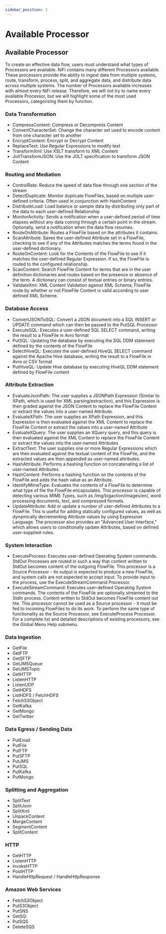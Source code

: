 ```yaml
---
sidebar_position: 3
---
```


# Available Processor

## Available Processor

To create an effective data flow, users must understand what types of Processors are available. NiFi contains many different Processors available. These processors provide the ability to ingest data from multiple systems, route, transform, process, split, and aggregate data, and distribute data across multiple systems. The number of Processors available increases with almost every NiFi release. Therefore, we will not try to name every available Processor, but we will highlight some of the most used Processors, categorizing them by function.

### Data Transformation

- CompressContent: Compress or Decompress Content
- ConvertCharacterSet: Change the character set used to encode content from one character set to another
- EncryptContent: Encrypt or Decrypt Content
- ReplaceText: Use Regular Expressions to modify text
- TransformXml: Use XSLT transform to XML Content
- JoltTransformJSON: Use the JOLT specification to transform JSON Content

### Routing and Mediation

- ControlRate: Reduce the speed of data flow through one section of the stream
- DetectDuplicate: Monitor duplicate FlowFiles, based on multiple user-defined criteria. Often used in conjunction with HashContent
- DistributeLoad: Load balance or sample data by distributing only part of the data to each user-defined Relationship
- MonitorActivity: Sends a notification when a user-defined period of time elapses without any data coming through a certain point in the stream. Optionally, send a notification when the data flow resumes.
- RouteOnAttribute: Routes a FlowFile based on the attributes it contains.
- ScanAttribute: Saves the user-defined Attribute set in a FlowFile, checking to see if any of the Attributes matches the terms found in the user-defined dictionary.
- RouteOnContent: Look for the Contents of the FlowFile to see if it matches the user-defined Regular Expression. If so, the FlowFile is routed to the configured relationship.
- ScanContent: Search FlowFile Content for terms that are in the user definition dictionaries and routes based on the presence or absence of the term. A dictionary can consist of textual entries or binary entries.
- ValidateXml: XML Content Validation against XML Schema; FlowFile route by whether or not FlowFile Content is valid according to user defined XML Scheme.

### Database Access

- ConvertJSONToSQL: Convert a JSON document into a SQL INSERT or UPDATE command which can then be passed to the PutSQL Processor
- ExecuteSQL: Executes a user-defined SQL SELECT command, writing the result to a FlowFile in Avro format
- PutSQL: Updating the database by executing the SQL DDM statement defined by the contents of the FlowFile
- SelectHiveQL: Executes the user-defined HiveQL SELECT command against the Apache Hive database, writing the result to a FlowFile in Avro or CSV format
- PutHiveQL: Update Hive database by executing HiveQL DDM statement defined by FlowFile content

### Attribute Extraction

- EvaluateJsonPath: The user supplies a JSONPath Expression (Similar to XPath, which is used for XML parsing/extraction), and this Expression is then graded against the JSON Content to replace the FlowFile Content or extract the values ​​into a user-named Attribute.
- EvaluateXPath: The user supplies an XPath Expression, and this Expression is then evaluated against the XML Content to replace the FlowFile Content or extract the values ​​into a user-named Attribute
- EvaluateXQuery: The user supplies an XQuery query, and this query is then evaluated against the XML Content to replace the FlowFile Content or extract the values ​​into the user-named Attributes
- ExtractText: The user supplies one or more Regular Expressions which are then evaluated against the textual content of the FlowFile, and the extracted values ​​are then appended as user-named attributes.
- HashAttribute: Performs a hashing function on concatenating a list of user-named Attributes.
- HashContent: Performs a hashing function on the contents of the FlowFile and adds the hash value as an Attribute.
- IdentifyMimeType: Evaluates the contents of a FlowFile to determine what type of file the FlowFile encapsulates. This processor is capable of detecting various MIME Types, such as /img/bigaction/images/en/, word processing documents, text, and compressed formats.
- UpdateAttribute: Add or update a number of user-defined Attributes to a FlowFile. This is useful for adding statically configured values, as well as dynamically decrementing Attribute values ​​by using Expression Language. The processor also provides an "Advanced User Interface," which allows users to conditionally update Attributes, based on defined user-supplied-rules.

### System Interaction

- ExecuteProcess: Executes user-defined Operating System commands. StdOut Processes are routed in such a way that content written to StdOut becomes content of the outgoing FlowFile. This processor is a Source Processor - its output is expected to produce a new FlowFile, and system calls are not expected to accept input. To provide input to the process, use the ExecuteStreamCommand Processor.
- ExecuteStreamCommand: Executes user-defined Operating System commands. The contents of the FlowFile are optionally streamed to the StdIn process. Content written to StdOut becomes FlowFile content out hte. This processor cannot be used as a Source processor - it must be fed to incoming FlowFiles to do its work. To perform the same type of functionality as the Source Processor, see ExecuteProcess Processor. For a complete list and detailed descriptions of existing processors, see the Global Menu Help submenu.

### Data Ingestion

- GetFile
- GetFTP
- GetSFTP
- GetJMSQueue
- GetJMSTopic
- GetHTTP
- ListenHTTP
- ListenUDP
- GetHDFS
- ListHDFS / FetchHDFS
- FetchS3Object
- GetKafka
- GetMongo
- GetTwitter

### Data Egress / Sending Data

- PutEmail
- PutFile
- PutFTP
- PutSFTP
- PutJMS
- PutSQL
- PutKafka
- PutMongo

### Splitting and Aggregation

- SplitText
- SplitJson
- SplitXml
- UnpackContent
- MergeContent
- SegmentContent
- SplitContent

### HTTP

- GetHTTP
- ListenHTTP
- InvokeHTTP
- PostHTTP
- HandleHttpRequest / HandleHttpResponse

### Amazon Web Services

- FetchS3Object
- PutS3Object
- PutSNS
- GetSQ:
- PutSQS
- DeleteSQS
